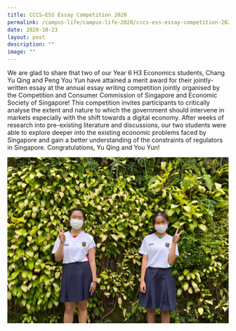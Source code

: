 ```yaml
---
title: CCCS–ESS Essay Competition 2020
permalink: /campus-life/campus-life-2020/cccs-ess-essay-competition-2020/
date: 2020-10-23
layout: post
description: ""
image: ""
---
```


We are glad to share that two of our Year 6 H3 Economics students, Chang Yu Qing and Peng You Yun have attained a merit award for their jointly-written essay at the annual essay writing competition jointly organised by the Competition and Consumer Commission of Singapore and Economic Society of Singapore! This competition invites participants to critically analyse the extent and nature to which the government should intervene in markets especially with the shift towards a digital economy. After weeks of research into pre-existing literature and discussions, our two students were able to explore deeper into the existing economic problems faced by Singapore and gain a better understanding of the constraints of regulators in Singapore. Congratulations, Yu Qing and You Yun!

![](/images/cccsess.jpeg)